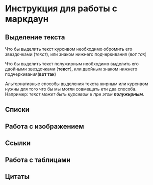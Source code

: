 # Инструкция для работы с маркдаун

## Выделение текста

Что бы выделить текст курсивом необходимо обромить его звездочками (*текст*), или знаком нижнего подчеркивания (_вот так_)

Что бы выделить текст полужирным необходимо выделить его двойными звездочками (**текст**), или двойным знаком нижнего подчеркивания(__вот так__)

Альтернативные способы выделения текста жирным или курсивом нужны для того что бы мы могли совмещать ети два способа. Например: _текст может быть курсивом и при этом **полужирным**_.

## Списки

## Работа с изображением

## Ссылки

## Работа с таблицами

## Цитаты